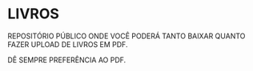 # LIVROS

REPOSITÓRIO PÚBLICO ONDE VOCÊ PODERÁ TANTO BAIXAR QUANTO FAZER UPLOAD DE LIVROS EM PDF. 

DÊ SEMPRE PREFERÊNCIA AO PDF.
